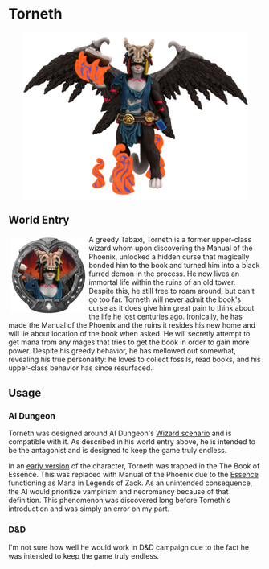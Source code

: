 # Torneth

<img src="../imgs/torneth.png" width="450" style="display: block;margin-left: auto;margin-right: auto;">

## World Entry

<img src="../imgs/torneth-token.png" width="150" style="float:left;padding:5px">

A greedy Tabaxi, Torneth is a former upper-class wizard whom upon discovering the Manual of the Phoenix, unlocked a hidden curse that magically bonded him to the book and turned him into a black furred demon in the process. He now lives an immortal life within the ruins of an old tower.  Despite this, he still free to roam around, but can't go too far. Torneth will never admit the book's curse as it does give him great pain to think about the life he lost centuries ago. Ironically, he has made the Manual of the Phoenix and the ruins it resides his new home and will lie about location of the book when asked. He will secretly attempt to get mana from any mages that tries to get the book in order to gain more power. Despite his greedy behavior, he has mellowed out somewhat, revealing his true personality: he loves to collect fossils, read books, and his upper-class behavior has since resurfaced.

## Usage

### AI Dungeon

Torneth was designed around AI Dungeon's [Wizard scenario](https://ai-dungeon.fandom.com/wiki/Default_Scenario#Fantasy) and is compatible with it. As described in his world entry above, he is intended to be the antagonist and is designed to keep the game truly endless.

In an [early version](https://www.furaffinity.net/view/41439402/) of the character, Torneth was trapped in the The Book of Essence. This was replaced with Manual of the Phoenix due to the [Essence](./../essence.md) functioning as Mana in Legends of Zack. As an unintended consequence, the AI would prioritize vampirism and necromancy because of that definition. This phenomenon was discovered long before Torneth's introduction and was simply an error on my part.

### D&D

I'm not sure how well he would work in D&D campaign due to the fact he was intended to keep the game truly endless.

